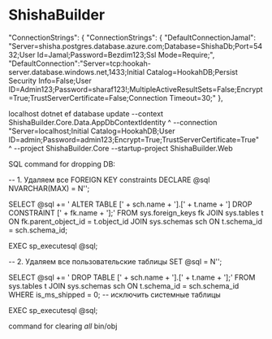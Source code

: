 # ShishaBuilder
"ConnectionStrings": {
"ConnectionStrings": {
  "DefaultConnectionJamal": "Server=shisha.postgres.database.azure.com;Database=ShishaDb;Port=5432;User Id=Jamal;Password=Bezdim123;Ssl Mode=Require;",
  "DefaultConnection":"Server=tcp:hookah-server.database.windows.net,1433;Initial Catalog=HookahDB;Persist Security Info=False;User ID=Admin123;Password=sharaf123!;MultipleActiveResultSets=False;Encrypt=True;TrustServerCertificate=False;Connection Timeout=30;"
},


localhost
dotnet ef database update --context ShishaBuilder.Core.Data.AppDbContextIdentity ^
--connection "Server=localhost;Initial Catalog=HookahDB;User ID=admin;Password=admin123;Encrypt=True;TrustServerCertificate=True" ^
--project ShishaBuilder.Core --startup-project ShishaBuilder.Web



SQL command for dropping DB:

-- 1. Удаляем все FOREIGN KEY constraints
DECLARE @sql NVARCHAR(MAX) = N'';

SELECT @sql += '
ALTER TABLE [' + sch.name + '].[' + t.name + '] DROP CONSTRAINT [' + fk.name + '];'
FROM sys.foreign_keys fk
JOIN sys.tables t ON fk.parent_object_id = t.object_id
JOIN sys.schemas sch ON t.schema_id = sch.schema_id;

EXEC sp_executesql @sql;

-- 2. Удаляем все пользовательские таблицы
SET @sql = N'';

SELECT @sql += '
DROP TABLE [' + sch.name + '].[' + t.name + '];'
FROM sys.tables t
JOIN sys.schemas sch ON t.schema_id = sch.schema_id
WHERE is_ms_shipped = 0; -- исключить системные таблицы

EXEC sp_executesql @sql;

command for clearing *all* bin/obj